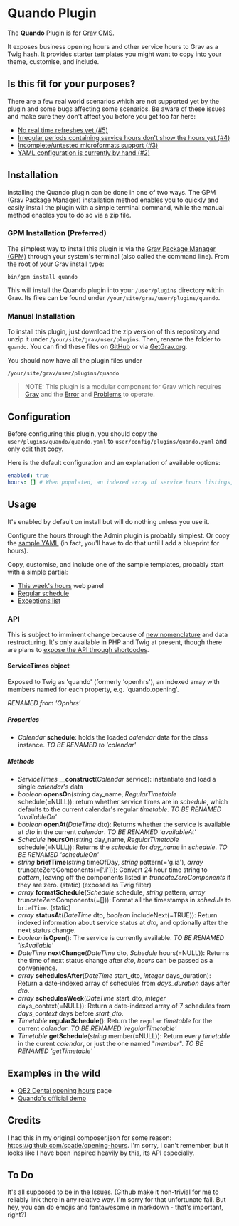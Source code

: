 # Quando Plugin

The **Quando** Plugin is for [Grav CMS](http://github.com/getgrav/grav).

It exposes business opening hours and other service hours to Grav as a Twig hash. It provides starter templates you might want to copy into your theme, customise, and include.

## Is this fit for your purposes?

There are a few real world scenarios which are not supported yet by the plugin and some bugs affecting some scenarios. Be aware of these issues and make sure they don't affect you before you get too far here:

* [No real time refreshes yet (#5)](https://github.com/hughbris/grav-plugin-quando/issues/5)
* [Irregular periods containing service hours don't show the hours yet (#4)](https://github.com/hughbris/grav-plugin-quando/issues/4)
* [Incomplete/untested microformats support (#3)](https://github.com/hughbris/grav-plugin-quando/issues/3)
* [YAML configuration is currently by hand (#2)](https://github.com/hughbris/grav-plugin-quando/issues/2)

## Installation

Installing the Quando plugin can be done in one of two ways. The GPM (Grav Package Manager) installation method enables you to quickly and easily install the plugin with a simple terminal command, while the manual method enables you to do so via a zip file.

### GPM Installation (Preferred)

The simplest way to install this plugin is via the [Grav Package Manager (GPM)](http://learn.getgrav.org/advanced/grav-gpm) through your system's terminal (also called the command line).  From the root of your Grav install type:

    bin/gpm install quando

This will install the Quando plugin into your `/user/plugins` directory within Grav. Its files can be found under `/your/site/grav/user/plugins/quando`.

### Manual Installation

To install this plugin, just download the zip version of this repository and unzip it under `/your/site/grav/user/plugins`. Then, rename the folder to `quando`. You can find these files on [GitHub](https://github.com/hughbris/grav-plugin-quando) or via [GetGrav.org](http://getgrav.org/downloads/plugins#extras).

You should now have all the plugin files under

    /your/site/grav/user/plugins/quando

> NOTE: This plugin is a modular component for Grav which requires [Grav](http://github.com/getgrav/grav) and the [Error](https://github.com/getgrav/grav-plugin-error) and [Problems](https://github.com/getgrav/grav-plugin-problems) to operate.

## Configuration

Before configuring this plugin, you should copy the `user/plugins/quando/quando.yaml` to `user/config/plugins/quando.yaml` and only edit that copy.

Here is the default configuration and an explanation of available options:

```yaml
enabled: true
hours: [] # When populated, an indexed array of service hours listings, a complex YAML structure best configured through the Admin dashboard (when the blueprint is done!). One of these listings should be called 'opening' if you want any of the templates to work out of the box.
```

## Usage

It's enabled by default on install but will do nothing unless you use it.

Configure the hours through the Admin plugin is probably simplest. Or copy the [sample YAML](data.sample.yaml) (in fact, you'll have to do that until I add a blueprint for hours).

Copy, customise, and include one of the sample templates, probably start with a simple partial:

* [This week's hours](templates/partials/panel_hours.html.twig) web panel
* [Regular schedule](templates/partials/hours.html.twig)
* [Exceptions list](templates/partials/hours_exceptions.html.twig)

### API

This is subject to imminent change because of [new nomenclature](https://github.com/hughbris/grav-plugin-quando/issues/6#issuecomment-397140502) and data restructuring. It's only available in PHP and Twig at present, though there are plans to [expose the API through shortcodes](https://github.com/hughbris/grav-plugin-quando/issues/7).

#### ServiceTimes object

Exposed to Twig as 'quando' (formerly 'openhrs'), an indexed array with members named for each property, e.g. 'quando.opening'.

_RENAMED from 'Opnhrs'_

##### Properties

* _Calendar_ **schedule**: holds the loaded _calendar_ data for the class instance. _TO BE RENAMED to 'calendar'_

##### Methods

* _ServiceTimes_ **__construct**(_Calendar_ service): instantiate and load a single _calendar_'s data
* _boolean_ **opensOn**(_string_ day_name, _RegularTimetable_ schedule(=NULL)): return whether service times are in _schedule_, which defaults to the current calendar's regular _timetable_. _TO BE RENAMED 'availableOn'_
* _boolean_ **openAt**(_DateTime_ dto): Returns whether the service is available at _dto_ in the current _calendar_. _TO BE RENAMED 'availableAt'_
* _Schedule_ **hoursOn**(_string_ day_name, _RegularTimetable_ schedule(=NULL)): Returns the _schedule_ for _day_name_ in _schedule_. _TO BE RENAMED 'scheduleOn'_
* _string_ **briefTime**(_string_ timeOfDay, _string_ pattern(='g.ia'), _array_ truncateZeroComponents(=['.i'])): Convert 24 hour time string to _pattern_, leaving off the components listed in _truncateZeroComponents_ if they are zero. (static) (exposed as Twig filter)
* _array_ **formatSchedule**(_Schedule_ schedule,  _string_ pattern, _array_ truncateZeroComponents(=[])): Format all the timestamps in _schedule_ to `briefTime`. (static)
* _array_ **statusAt**(_DateTime_ dto, _boolean_ includeNext(=TRUE)): Return indexed information about service status at _dto_, and optionally after the next status change.
* _boolean_ **isOpen**(): The service is currently available. _TO BE RENAMED 'isAvailable'_
* _DateTime_ **nextChange**(_DateTime_ dto, _Schedule_ hours(=NULL)): Returns the time of next status change after _dto_, _hours_ can be passed as a convenience.
* _array_ **schedulesAfter**(_DateTime_ start_dto, _integer_ days_duration): Return a date-indexed array of schedules from _days_duration_ days after _dto_.
* _array_ **schedulesWeek**(_DateTime_ start_dto, _integer_ days_context(=NULL)): Return a date-indexed array of 7 schedules from _days_context_ days before _start_dto_.
* _Timetable_ **regularSchedule**(): Return the `regular` _timetable_ for the current _calendar_. _TO BE RENAMED 'regularTimetable'_
* _Timetable_ **getSchedule**(_string_ member(=NULL)): Return every _timetable_ in the curent _calendar_, or just the one named "_member_". _TO BE RENAMED 'getTimetable'_

## Examples in the wild

* [QE2 Dental opening hours](https://qe2dental.co.nz/about/opening) page
* [Quando's official demo](http://behold.metamotive.co.nz/quando)

## Credits

I had this in my original composer.json for some reason: https://github.com/spatie/opening-hours. I'm sorry, I can't remember, but it looks like I have been inspired heavily by this, its API especially.

## To Do

It's all supposed to be in the Issues. (Github make it non-trivial for me to reliably link there in any relative way. I'm sorry for that unfortunate fail. But hey, you can do emojis and fontawesome in markdown - that's important, right?)

